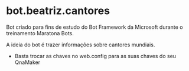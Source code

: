 # bot.beatriz.cantores

Bot criado para fins de estudo do Bot Framework da Microsoft durante o treinamento Maratona Bots.

A ideia do bot é trazer informações sobre cantores mundiais.

* Basta trocar as chaves no web.config para as suas chaves do seu QnaMaker
